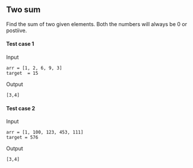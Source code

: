## Two sum

Find the sum of two given elements. Both the numbers will always be 0 or postiive.

#### Test case 1

Input

```
arr = [1, 2, 6, 9, 3]
target  = 15
```

Output

```
[3,4]
```

#### Test case 2

Input

```
arr = [1, 100, 123, 453, 111]
target = 576
```

Output

```
[3,4]
```
